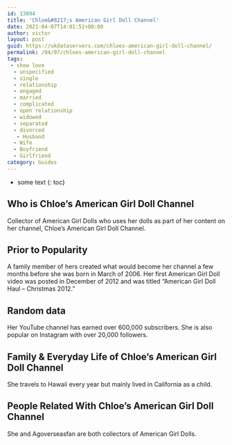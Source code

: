 ```yaml
---
id: 13894
title: 'Chloe&#8217;s American Girl Doll Channel'
date: 2021-04-07T14:01:51+00:00
author: victor
layout: post
guid: https://ukdataservers.com/chloes-american-girl-doll-channel/
permalink: /04/07/chloes-american-girl-doll-channel
tags:
 - show love
  - unspecified
  - single
  - relationship
  - engaged
  - married
  - complicated
  - open relationship
  - widowed
  - separated
  - divorced
   - Husband
  - Wife
  - Boyfriend
  - Girlfriend
category: Guides
---
```


* some text
{: toc}


## Who is Chloe&#8217;s American Girl Doll Channel



Collector of American Girl Dolls who uses her dolls as part of her content on her channel, Chloe&#8217;s American Girl Doll Channel.

                
                
                
## Prior to Popularity



A family member of hers created what would become her channel a few months before she was born in March of 2006. Her first American Girl Doll video was posted in December of 2012 and was titled &#8220;American Girl Doll Haul &#8211; Christmas 2012.&#8221;

                
                
                
## Random data



Her YouTube channel has earned over 600,000 subscribers. She is also popular on Instagram with over 20,000 followers.

                
                
                
## Family & Everyday Life of Chloe&#8217;s American Girl Doll Channel



She travels to Hawaii every year but mainly lived in California as a child.

                
                
                
## People Related With Chloe&#8217;s American Girl Doll Channel



She and Agoverseasfan are both collectors of American Girl Dolls.

                
              
            
          
          
          